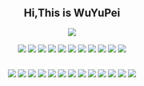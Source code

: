 <div align=center>
  
## Hi,This is WuYuPei

</div>

<div align=center>
<img align=center src="https://avatars.githubusercontent.com/u/73653265?s=40&v=4"></img>
</div>
<br/>

<div align=center>
<img src="https://img.shields.io/badge/计算机专业-20B2AA?style=for-the-badge"></img> 
<img src="https://img.shields.io/badge/工作一年了-20B2AA?style=for-the-badge"></img> 
<img src="https://img.shields.io/badge/本科-20B2AA?style=for-the-badge"></img> 
<img src="https://img.shields.io/badge/啥都感兴趣-20B2AA?style=for-the-badge"></img> 
  <img src="https://img.shields.io/badge/技术-20B2AA?style=for-the-badge"></img>
<img src="https://img.shields.io/badge/都想玩玩-20B2AA?style=for-the-badge"></img>
<img src="https://img.shields.io/badge/做有意义的事情-20B2AA?style=for-the-badge"></img> 
<img src="https://img.shields.io/badge/渴望大佬-20B2AA?style=for-the-badge"></img>
<img src="https://img.shields.io/badge/前路迷茫-20B2AA?style=for-the-badge"></img> 
<img src="https://img.shields.io/badge/求带-20B2AA?style=for-the-badge"></img>
<img src="https://img.shields.io/badge/代码癖好-20B2AA?style=for-the-badge"></img>

  
<br/>
<br/>

<img src="https://img.shields.io/badge/javascript-0000ff?style=for-the-badge"></img> 
<img src="https://img.shields.io/badge/typescript-0000ff?style=for-the-badge"></img> 
<img src="https://img.shields.io/badge/vue-0000ff?style=for-the-badge"></img> 
<img src="https://img.shields.io/badge/react-0000ff?style=for-the-badge"></img>
<img src="https://img.shields.io/badge/vite-0000ff?style=for-the-badge"></img> 
<img src="https://img.shields.io/badge/webpack-0000ff?style=for-the-badge"></img>
<img src="https://img.shields.io/badge/node-0000ff?style=for-the-badge"></img> 
<img src="https://img.shields.io/badge/express-0000ff?style=for-the-badge"></img> 
<img src="https://img.shields.io/badge/nest-0000ff?style=for-the-badge"></img> 
<img src="https://img.shields.io/badge/docker-0000ff?style=for-the-badge"></img> 
<img src="https://img.shields.io/badge/k8s-0000ff?style=for-the-badge"></img>
<img src="https://img.shields.io/badge/liunx-0000ff?style=for-the-badge"></img>
<img src="https://img.shields.io/badge/shell-0000ff?style=for-the-badge"></img>

</div>

